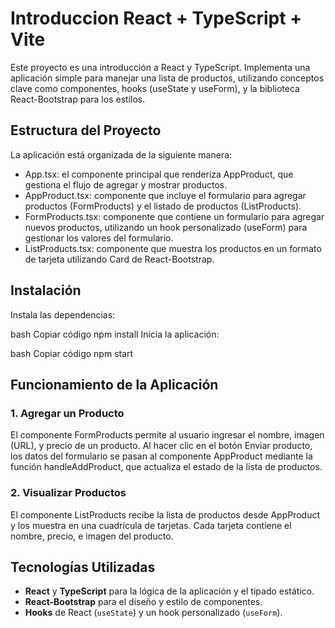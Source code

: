 # Introduccion React + TypeScript + Vite

Este proyecto es una introducción a React y TypeScript. Implementa una aplicación simple para manejar una lista de productos, utilizando conceptos clave como componentes, hooks (useState y useForm), y la biblioteca React-Bootstrap para los estilos.

## Estructura del Proyecto
La aplicación está organizada de la siguiente manera:

- App.tsx: el componente principal que renderiza AppProduct, que gestiona el flujo de agregar y mostrar productos.
- AppProduct.tsx: componente que incluye el formulario para agregar productos (FormProducts) y el listado de productos (ListProducts).
- FormProducts.tsx: componente que contiene un formulario para agregar nuevos productos, utilizando un hook personalizado (useForm) para gestionar los valores del formulario.
- ListProducts.tsx: componente que muestra los productos en un formato de tarjeta utilizando Card de React-Bootstrap.

## Instalación

Instala las dependencias:

bash
Copiar código
npm install
Inicia la aplicación:

bash
Copiar código
npm start

## Funcionamiento de la Aplicación

### 1. Agregar un Producto
El componente FormProducts permite al usuario ingresar el nombre, imagen (URL), y precio de un producto. Al hacer clic en el botón Enviar producto, los datos del formulario se pasan al componente AppProduct mediante la función handleAddProduct, que actualiza el estado de la lista de productos.

### 2. Visualizar Productos
El componente ListProducts recibe la lista de productos desde AppProduct y los muestra en una cuadrícula de tarjetas. Cada tarjeta contiene el nombre, precio, e imagen del producto.

## Tecnologías Utilizadas

- **React** y **TypeScript** para la lógica de la aplicación y el tipado estático.
- **React-Bootstrap** para el diseño y estilo de componentes.
- **Hooks** de React (`useState`) y un hook personalizado (`useForm`).
